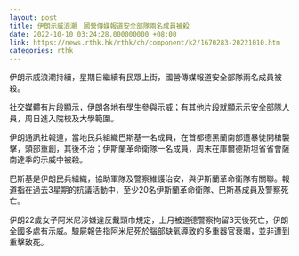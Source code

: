 ```yaml
---
layout: post
title: 伊朗示威浪潮　國營傳媒報道安全部隊兩名成員被殺
date: 2022-10-10 03:24:28.000000000 +08:00
link: https://news.rthk.hk/rthk/ch/component/k2/1670283-20221010.htm
categories: rthk
---
```


伊朗示威浪潮持續，星期日繼續有民眾上街，國營傳媒報道安全部隊兩名成員被殺。

社交媒體有片段顯示，伊朗各地有學生參與示威；有其他片段就顯示示安全部隊人員，周日進入院校及大學範圍。

伊朗通訊社報道，當地民兵組織巴斯基一名成員，在首都德黑蘭南部遭暴徒開槍襲擊，頭部重創，其後不治；伊斯蘭革命衛隊一名成員，周末在庫爾德斯坦省省會薩南達季的示威中被殺。

巴斯基是伊朗民兵組織，協助軍隊及警察維護治安，與伊斯蘭革命衛隊有關聯。報道指在過去3星期的抗議活動中，至少20名伊斯蘭革命衛隊、巴斯基成員及警察死亡。

伊朗22歲女子阿米尼涉嫌違反戴頭巾規定，上月被道德警察拘留3天後死亡，伊朗全國多處有示威。驗屍報告指阿米尼死於腦部缺氧導致的多重器官衰竭，並非遭到重擊致死。
